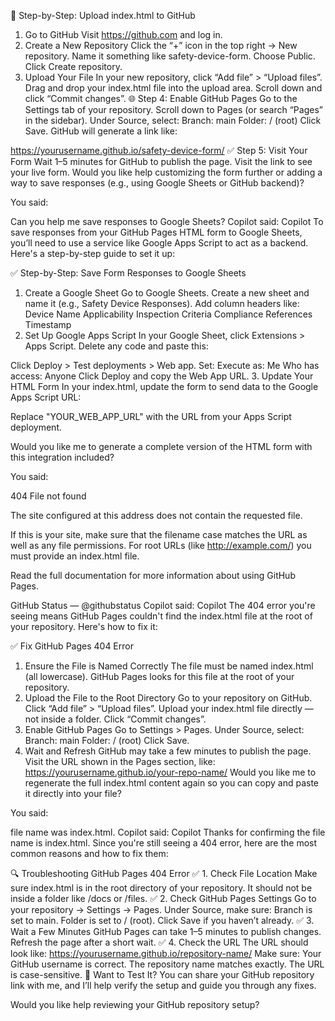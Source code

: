 🧭 Step-by-Step: Upload index.html to GitHub
1. Go to GitHub
Visit https://github.com and log in.
2. Create a New Repository
Click the “+” icon in the top right → New repository.
Name it something like safety-device-form.
Choose Public.
Click Create repository.
3. Upload Your File
In your new repository, click “Add file” > “Upload files”.
Drag and drop your index.html file into the upload area.
Scroll down and click “Commit changes”.
🌐 Step 4: Enable GitHub Pages
Go to the Settings tab of your repository.
Scroll down to Pages (or search “Pages” in the sidebar).
Under Source, select:
Branch: main
Folder: / (root)
Click Save.
GitHub will generate a link like:

https://yourusername.github.io/safety-device-form/
✅ Step 5: Visit Your Form
Wait 1–5 minutes for GitHub to publish the page.
Visit the link to see your live form.
Would you like help customizing the form further or adding a way to save responses (e.g., using Google Sheets or GitHub backend)?







You said:

Can you help me save responses to Google Sheets?
Copilot said:
Copilot
To save responses from your GitHub Pages HTML form to Google Sheets, you’ll need to use a service like Google Apps Script to act as a backend. Here's a step-by-step guide to set it up:

✅ Step-by-Step: Save Form Responses to Google Sheets
1. Create a Google Sheet
Go to Google Sheets.
Create a new sheet and name it (e.g., Safety Device Responses).
Add column headers like:
Device Name
Applicability
Inspection Criteria
Compliance References
Timestamp
2. Set Up Google Apps Script
In your Google Sheet, click Extensions > Apps Script.
Delete any code and paste this:

Click Deploy > Test deployments > Web app.
Set:
Execute as: Me
Who has access: Anyone
Click Deploy and copy the Web App URL.
3. Update Your HTML Form
In your index.html, update the form to send data to the Google Apps Script URL:


Replace "YOUR_WEB_APP_URL" with the URL from your Apps Script deployment.

Would you like me to generate a complete version of the HTML form with this integration included?







You said:

404
File not found

The site configured at this address does not contain the requested file.

If this is your site, make sure that the filename case matches the URL as well as any file permissions.
For root URLs (like http://example.com/) you must provide an index.html file.

Read the full documentation for more information about using GitHub Pages.

GitHub Status — @githubstatus
Copilot said:
Copilot
The 404 error you're seeing means GitHub Pages couldn't find the index.html file at the root of your repository. Here's how to fix it:

✅ Fix GitHub Pages 404 Error
1. Ensure the File is Named Correctly
The file must be named index.html (all lowercase).
GitHub Pages looks for this file at the root of your repository.
2. Upload the File to the Root Directory
Go to your repository on GitHub.
Click “Add file” > “Upload files”.
Upload your index.html file directly — not inside a folder.
Click “Commit changes”.
3. Enable GitHub Pages
Go to Settings > Pages.
Under Source, select:
Branch: main
Folder: / (root)
Click Save.
4. Wait and Refresh
GitHub may take a few minutes to publish the page.
Visit the URL shown in the Pages section, like:
https://yourusername.github.io/your-repo-name/
Would you like me to regenerate the full index.html content again so you can copy and paste it directly into your file?







You said:

file name was index.html.
Copilot said:
Copilot
Thanks for confirming the file name is index.html. Since you're still seeing a 404 error, here are the most common reasons and how to fix them:

🔍 Troubleshooting GitHub Pages 404 Error
✅ 1. Check File Location
Make sure index.html is in the root directory of your repository.
It should not be inside a folder like /docs or /files.
✅ 2. Check GitHub Pages Settings
Go to your repository → Settings → Pages.
Under Source, make sure:
Branch is set to main.
Folder is set to / (root).
Click Save if you haven’t already.
✅ 3. Wait a Few Minutes
GitHub Pages can take 1–5 minutes to publish changes.
Refresh the page after a short wait.
✅ 4. Check the URL
The URL should look like:
https://yourusername.github.io/repository-name/
Make sure:
Your GitHub username is correct.
The repository name matches exactly.
The URL is case-sensitive.
🧪 Want to Test It?
You can share your GitHub repository link with me, and I’ll help verify the setup and guide you through any fixes.

Would you like help reviewing your GitHub repository setup?
